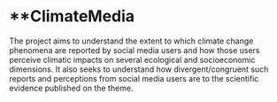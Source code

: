 # **ClimateMedia 

The project aims to understand the extent to which climate change phenomena are reported by social media users and how those users perceive climatic impacts on several ecological and socioeconomic dimensions. It also seeks to understand how divergent/congruent such reports and perceptions from social media users are to the scientific evidence published on the theme.
